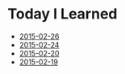 # Today I Learned

- [2015-02-26](2015-02-26.md)
- [2015-02-24](2015-02-24.md)
- [2015-02-20](2015-02-20.md)
- [2015-02-19](2015-02-19.md)
